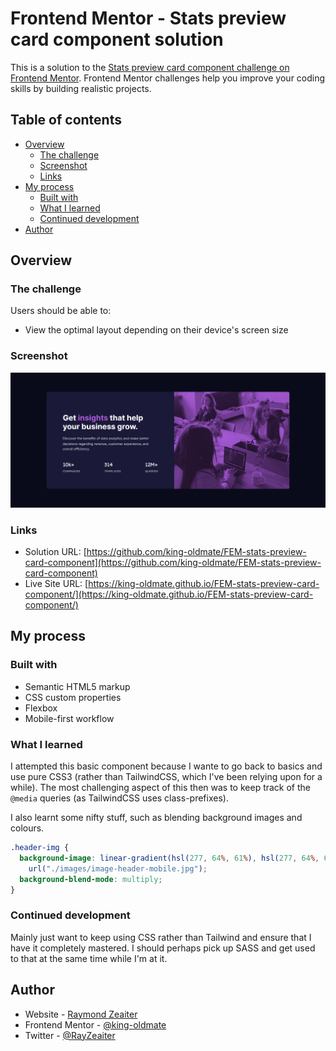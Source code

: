 # Frontend Mentor - Stats preview card component solution

This is a solution to the [Stats preview card component challenge on Frontend Mentor](https://www.frontendmentor.io/challenges/stats-preview-card-component-8JqbgoU62). Frontend Mentor challenges help you improve your coding skills by building realistic projects.

## Table of contents

- [Overview](#overview)
  - [The challenge](#the-challenge)
  - [Screenshot](#screenshot)
  - [Links](#links)
- [My process](#my-process)
  - [Built with](#built-with)
  - [What I learned](#what-i-learned)
  - [Continued development](#continued-development)
- [Author](#author)

## Overview

### The challenge

Users should be able to:

- View the optimal layout depending on their device's screen size

### Screenshot

![screenshot](./screenshot.png)

### Links

- Solution URL: [https://github.com/king-oldmate/FEM-stats-preview-card-component](https://github.com/king-oldmate/FEM-stats-preview-card-component)
- Live Site URL: [https://king-oldmate.github.io/FEM-stats-preview-card-component/](https://king-oldmate.github.io/FEM-stats-preview-card-component/)

## My process

### Built with

- Semantic HTML5 markup
- CSS custom properties
- Flexbox
- Mobile-first workflow

### What I learned

I attempted this basic component because I wante to go back to basics and use pure CSS3 (rather than TailwindCSS, which I've been relying upon for a while). The most challenging aspect of this then was to keep track of the `@media` queries (as TailwindCSS uses class-prefixes).

I also learnt some nifty stuff, such as blending background images and colours.

```css
.header-img {
  background-image: linear-gradient(hsl(277, 64%, 61%), hsl(277, 64%, 61%)),
    url("./images/image-header-mobile.jpg");
  background-blend-mode: multiply;
}
```

### Continued development

Mainly just want to keep using CSS rather than Tailwind and ensure that I have it completely mastered. I should perhaps pick up SASS and get used to that at the same time while I'm at it.

## Author

- Website - [Raymond Zeaiter](https://www.raymond-zeaiter.au)
- Frontend Mentor - [@king-oldmate](https://www.frontendmentor.io/profile/king-oldmate)
- Twitter - [@RayZeaiter](https://www.twitter.com/RayZeaiter)
